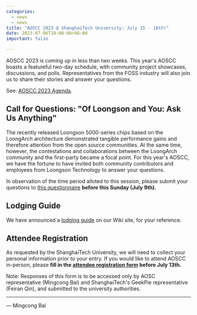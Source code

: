 ```yaml
---
categories:
  - news
  - news
title: "AOSCC 2023 @ ShanghaiTech University: July 15 - 16th!"
date: 2023-07-06T10:00:00+08:00
important: false

---
```


AOSCC 2023 is coming up in less than two weeks. This year's AOSCC boasts a
featureful two-day schedule, with community project showcases, discussions,
and polls. Representatives from the FOSS industry will also join us to share
their stories and answer your questions.

See: [AOSCC 2023 Agenda](https://wiki.aosc.io/zh/community/aoscc/2023/).

## Call for Questions: "Of Loongson and You: Ask Us Anything"

The recently released Loongson 5000-series chips based on the LoongArch
architecture demonstrated tangible performance gains and therefore attention
from the open source communities. At the same time, however, the contestations
and collaborations between the LoongArch community and the first-party became
a focal point. For this year's AOSCC, we have the fortune to have invited both
community contributors and employees from Loongson Technology to answer your
questions.

In observation of the time period alloted to this session, please submit
your questions to [this questionnaire](https://forms.gle/QgdzPmcXqjwitmQm7)
**before this Sunday (July 9th).**

## Lodging Guide

We have announced a [lodging guide](https://wiki.aosc.io/community/aoscc/2023/#zhu-su-zhi-nan)
on our Wiki site, for your reference.

## Attendee Registration

As requested by the ShanghaiTech University, we will need to collect your
personal information prior to your entry. If you would like to attend AOSCC
in-person, please **fill in the [attendee registration form](https://forms.gle/vc8sd3yah7eMNmoP7)
before July 13th.**

Note: Responses of this form is to be accessed only by AOSC representative
(Mingcong Bai) and ShanghaiTech's GeekPie representative (Feiran Qin), and
submitted to the university authorities.

---

— Mingcong Bai
